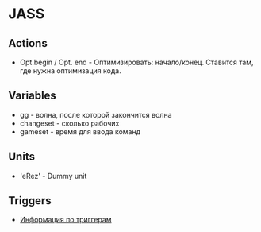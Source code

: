 # JASS

## Actions

* Opt.begin / Opt. end - Оптимизировать: начало/конец. Ставится там, где нужна оптимизация кода.

## Variables

* gg - волна, после которой закончится волна
* changeset - сколько рабочих
* gameset - время для ввода команд

## Units

* 'eRez' - Dummy unit

## Triggers

* [Информация по триггерам](Triggers.md)
